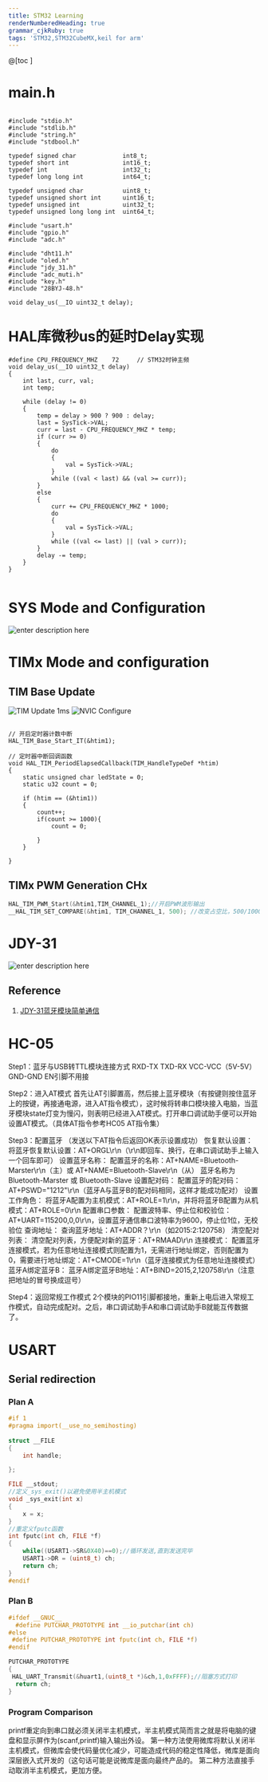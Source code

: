 ```yaml
---
title: STM32 Learning
renderNumberedHeading: true
grammar_cjkRuby: true
tags: 'STM32,STM32CubeMX,keil for arm'
---
```

@[toc ]
# main.h

``` c?linenums

#include "stdio.h"
#include "stdlib.h"
#include "string.h"
#include "stdbool.h"

typedef signed char             int8_t; 
typedef short int               int16_t;
typedef int                     int32_t;
typedef long long int           int64_t;

typedef unsigned char           uint8_t;
typedef unsigned short int      uint16_t;
typedef unsigned int            uint32_t;
typedef unsigned long long int  uint64_t;

#include "usart.h"
#include "gpio.h"
#include "adc.h"

#include "dht11.h"
#include "oled.h"
#include "jdy_31.h"
#include "adc_muti.h"
#include "key.h"
#include "28BYJ-48.h"

void delay_us(__IO uint32_t delay);   

```

# HAL库微秒us的延时Delay实现

``` c?linenums
#define CPU_FREQUENCY_MHZ    72		// STM32时钟主频
void delay_us(__IO uint32_t delay)
{
    int last, curr, val;
    int temp;

    while (delay != 0)
    {
        temp = delay > 900 ? 900 : delay;
        last = SysTick->VAL;
        curr = last - CPU_FREQUENCY_MHZ * temp;
        if (curr >= 0)
        {
            do
            {
                val = SysTick->VAL;
            }
            while ((val < last) && (val >= curr));
        }
        else
        {
            curr += CPU_FREQUENCY_MHZ * 1000;
            do
            {
                val = SysTick->VAL;
            }
            while ((val <= last) || (val > curr));
        }
        delay -= temp;
    }
}


```

# SYS Mode and Configuration
![enter description here](./images/1647493843556.png)




# TIMx Mode and configuration

## TIM Base Update

![TIM Update 1ms](./images/1649838119996.png)
![NVIC Configure](./images/1649838145174.png)

``` c?linenums

// 开启定时器计数中断
HAL_TIM_Base_Start_IT(&htim1);

// 定时器中断回调函数 
void HAL_TIM_PeriodElapsedCallback(TIM_HandleTypeDef *htim)
{
	static unsigned char ledState = 0;
	static u32 count = 0;
	
	if (htim == (&htim1))
	{
		count++;
		if(count >= 1000){
			count = 0;

		}
	}
	
}
```

## TIMx PWM Generation CHx

``` c
HAL_TIM_PWM_Start(&htim1,TIM_CHANNEL_1);//开启PWM波形输出
__HAL_TIM_SET_COMPARE(&htim1, TIM_CHANNEL_1, 500); //改变占空比，500/1000=50%
```

# JDY-31

![enter description here](./images/1647953581837.png)

## Reference
1. [JDY-31蓝牙模块简单通信](https://blog.csdn.net/weixin_51690423/article/details/122690945?ops_request_misc=%257B%2522request%255Fid%2522%253A%2522164795114516780271517968%2522%252C%2522scm%2522%253A%252220140713.130102334.pc%255Fall.%2522%257D&request_id=164795114516780271517968&biz_id=0&utm_medium=distribute.pc_search_result.none-task-blog-2~all~first_rank_ecpm_v1~rank_v31_ecpm_bkp-4-122690945.142^v3^pc_search_quality_down,143^v4^control&utm_term=jdy-31+stm32&spm=1018.2226.3001.4187)

# HC-05
Step1：蓝牙与USB转TTL模块连接方式
RXD-TX
TXD-RX
VCC-VCC（5V-5V）
GND-GND
EN引脚不用接

Step2：进入AT模式
首先让AT引脚置高，然后接上蓝牙模块（有按键则按住蓝牙上的按键，再接通电源，进入AT指令模式），这时候将转串口模块接入电脑，当蓝牙模块state灯变为慢闪，则表明已经进入AT模式。打开串口调试助手便可以开始设置AT模式。（具体AT指令参考HC05 AT指令集）

Step3：配置蓝牙 （发送以下AT指令后返回OK表示设置成功）
恢复默认设置：
将蓝牙恢复默认设置：AT+ORGL\r\n（\r\n即回车、换行，在串口调试助手上输入一个回车即可）
设置蓝牙名称：
配置蓝牙的名称：AT+NAME=Bluetooth-Marster\r\n（主）或 AT+NAME=Bluetooth-Slave\r\n（从） 蓝牙名称为Bluetooth-Marster 或 Bluetooth-Slave
设置配对码：
配置蓝牙的配对码：AT+PSWD="1212"\r\n（蓝牙A与蓝牙B的配对码相同，这样才能成功配对）
设置工作角色：
将蓝牙A配置为主机模式：AT+ROLE=1\r\n，并将将蓝牙B配置为从机模式：AT+ROLE=0\r\n
配置串口参数：
配置波特率、停止位和校验位：AT+UART=115200,0,0\r\n，设置蓝牙通信串口波特率为9600，停止位1位，无校验位
查询地址：
查询蓝牙地址：AT+ADDR？\r\n（如2015:2:120758）
清空配对列表：
清空配对列表，方便配对新的蓝牙：AT+RMAAD\r\n
连接模式：
配置蓝牙连接模式，若为任意地址连接模式则配置为1，无需进行地址绑定，否则配置为0，需要进行地址绑定：AT+CMODE=1\r\n（蓝牙连接模式为任意地址连接模式）
蓝牙A绑定蓝牙B：
蓝牙A绑定蓝牙B地址：AT+BIND=2015,2,120758\r\n（注意把地址的冒号换成逗号）

Step4：返回常规工作模式
2个模块的PIO11引脚都接地，重新上电后进入常规工作模式，自动完成配对。之后，串口调试助手A和串口调试助手B就能互传数据了。

# USART
## Serial redirection
### Plan A
``` c
#if 1
#pragma import(__use_no_semihosting)             
                
struct __FILE 
{ 
	int handle; 

}; 

FILE __stdout;       
//定义_sys_exit()以避免使用半主机模式    
void _sys_exit(int x) 
{ 
	x = x; 
} 
//重定义fputc函数 
int fputc(int ch, FILE *f)
{      
	while((USART1->SR&0X40)==0);//循环发送,直到发送完毕   
    USART1->DR = (uint8_t) ch;      
	return ch;
}
#endif     


```

### Plan B

``` c
#ifdef __GNUC__
  #define PUTCHAR_PROTOTYPE int __io_putchar(int ch)
#else
 #define PUTCHAR_PROTOTYPE int fputc(int ch, FILE *f)
#endif

PUTCHAR_PROTOTYPE
{
 HAL_UART_Transmit(&huart1,(uint8_t *)&ch,1,0xFFFF);//阻塞方式打印
  return ch;
}
```

### Program Comparison
printf重定向到串口就必须关闭半主机模式，半主机模式简而言之就是将电脑的键盘和显示屏作为(scanf,printf)输入输出外设。
第一种方法使用微库将默认关闭半主机模式，但微库会使代码量优化减少，可能造成代码的稳定性降低，微库是面向深层嵌入式开发的（这句话可能是说微库是面向最终产品的。
第二种方法直接手动取消半主机模式，更加方便。